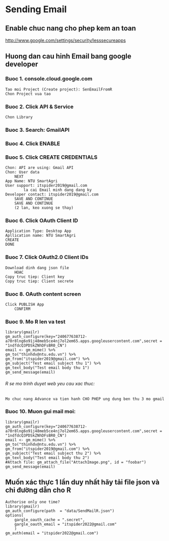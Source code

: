# Sending Email

## Enable chuc nang cho phep kem an toan
http://www.google.com/settings/security/lesssecureapps

## Huong dan cau hinh Email bang google developer
### Buoc 1. console.cloud.google.com
	Tao moi Project (Create project): SenEmailFromR
	Chon Project vua tao
### Buoc 2. Click API & Service
	Chon Library
### Buoc 3. Search: GmailAPI
### Buoc 4. Click ENABLE
### Buoc 5. Click CREATE CREDENTIALS
	Chon: API are using: Gmail API
	Chon: User data
		NEXT
	App Name: NTU SmartAgri
	User support: itspider2019@gmail.com
			la cai Email minh dang dang ky
	Developer contact: itspider2019@gmail.com
		SAVE AND CONTINUE
		SAVE AND CONTINUE
		(2 lan, keo xuong se thay)
### Buoc 6. Click OAuth Client ID
	Application Type: Desktop App
	Apllication name: NTU SmartAgri
	CREATE
	DONE
### Buoc 7. Click OAuth2.0 Client IDs
	Download dinh dang json file
		HOAC
	Copy truc tiep: Client key
	Copy truc tiep: Client secrete
### Buoc 8. OAuth content screen
	Click PUBLISH App
		CONFIRM
### Buoc 9. Mo R len va test
	library(gmailr)
	gm_auth_configure(key="240677638712-a70r8lng6o91j48meb5ce4nj7ol2em65.apps.googleusercontent.com",secret = "1ndfdcQ3PDSkZNhDFsBR0_CN")
	email <- gm_mime() %>%
	gm_to("thinhdv@ntu.edu.vn") %>%
	gm_from("itspider2019@gmail.com") %>%
	gm_subject("Test email subject thu 1") %>%
	gm_text_body("Test email body thu 1")
	gm_send_message(email)
###### R se mo trinh duyet web yeu cau xac thuc:
	Mo chuc nang Advance va tien hanh CHO PHEP ung dung ben thu 3 mo gmail
### Buoc 10. Muon gui mail moi:
	library(gmailr)
	gm_auth_configure(key="240677638712-a70r8lng6o91j48meb5ce4nj7ol2em65.apps.googleusercontent.com",secret = "1ndfdcQ3PDSkZNhDFsBR0_CN")
	email <- gm_mime() %>%
	gm_to("thinhdv@ntu.edu.vn") %>%
	gm_from("itspider2019@gmail.com") %>%
	gm_subject("Test email subject thu 2") %>%
	gm_text_body("Test email body thu 2")
	#Attach file: gm_attach_file("AttachImage.png", id = "foobar")
	gm_send_message(email)
## Muốn xác thực 1 lần duy nhất hãy tải file json và chỉ đường dẫn cho R
	Authorise only one time?
	library(gmailr)
	gm_auth_configure(path  = "data/SendMailR.json")
	options(
		gargle_oauth_cache = ".secret",
		gargle_oauth_email = "itspider2022@gmail.com"
		)
	gm_auth(email = "itspider2022@gmail.com")
